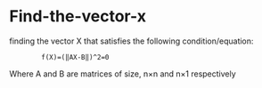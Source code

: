 # Find-the-vector-x
finding the vector X that satisfies the following condition/equation:
 
            f(X)=(‖AX-B‖)^2=0
                        
Where A and B are matrices of size, n×n and n×1 respectively
